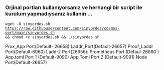 



### Orjinal portları kullanıyorsanız ve herhangi bir script ile kurulum yapmadıysanız kullanın ...
<code>wget -O sinyordes.sh https://raw.githubusercontent.com/sinyordes/cosmos-port/main/sinyordes.sh && chmod +x sinyordes.sh && ./sinyordes.sh
</code>

Prox_App Port(Default- 26658)
Laddr_Port(Default-26657)
Proof_Laddr Port(Default-6060)
Laddr2 Port(26656):
Prometheus Port (Defaul-26660 )
App.toml Port 1 (Default-9090)
App.Toml Port 2 (Default-9091)
Node Port(Default-26657)




